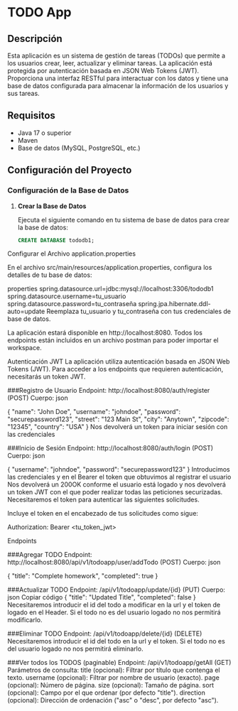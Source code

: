 # TODO App

## Descripción

Esta aplicación es un sistema de gestión de tareas (TODOs) que permite a los usuarios crear, leer, actualizar y eliminar tareas. La aplicación está protegida por autenticación basada en JSON Web Tokens (JWT). Proporciona una interfaz RESTful para interactuar con los datos y tiene una base de datos configurada para almacenar la información de los usuarios y sus tareas.

## Requisitos

- Java 17 o superior
- Maven
- Base de datos (MySQL, PostgreSQL, etc.)

## Configuración del Proyecto

### Configuración de la Base de Datos

1. **Crear la Base de Datos**

   Ejecuta el siguiente comando en tu sistema de base de datos para crear la base de datos:

   ```sql
   CREATE DATABASE tododb1;
Configurar el Archivo application.properties

En el archivo src/main/resources/application.properties, configura los detalles de tu base de datos:

properties
spring.datasource.url=jdbc:mysql://localhost:3306/tododb1
spring.datasource.username=tu_usuario
spring.datasource.password=tu_contraseña
spring.jpa.hibernate.ddl-auto=update
Reemplaza tu_usuario y tu_contraseña con tus credenciales de base de datos.


La aplicación estará disponible en http://localhost:8080.
Todos los endpoints están incluidos en un archivo postman para poder importar el workspace.

Autenticación JWT
La aplicación utiliza autenticación basada en JSON Web Tokens (JWT). Para acceder a los endpoints que requieren autenticación, necesitarás un token JWT.


###Registro de Usuario
Endpoint:
http://localhost:8080/auth/register (POST)
Cuerpo:
json

{
  "name": "John Doe",
  "username": "johndoe",
  "password": "securepassword123",
  "street": "123 Main St",
  "city": "Anytown",
  "zipcode": "12345",
  "country": "USA"
}
Nos devolverá un token para iniciar sesión con las credenciales

###Inicio de Sesión
Endpoint:
http://localhost:8080/auth/login (POST)
Cuerpo:
json

{
  "username": "johndoe",
  "password": "securepassword123"
}
Introducimos las credenciales y en el Bearer el token que obtuvimos al registrar el usuario
Nos devolverá un 200OK conforme el usuario está logado y nos devolverá un token JWT con el que poder realizar todas las peticiones securizadas.
Necesitaremos el token para autenticar las siguientes solicitudes.

Incluye el token en el encabezado de tus solicitudes como sigue:


Authorization: Bearer <tu_token_jwt>


Endpoints

###Agregar TODO
Endpoint: http://localhost:8080/api/v1/todoapp/user/addTodo (POST)
Cuerpo:
json

{
  "title": "Complete homework",
  "completed": true
}

###Actualizar TODO
Endpoint: /api/v1/todoapp/update/{id} (PUT)
Cuerpo:
json
Copiar código
{
  "title": "Updated Title",
  "completed": false
}
Necesitaremos introducir el id del todo a modificar en la url y el token de logado en el Header. Si el todo no es del usuario logado no nos permitirá modificarlo.

###Eliminar TODO
Endpoint: /api/v1/todoapp/delete/{id} (DELETE)
Necesitaremos introducir el id del todo en la url y el token. Si el todo no es del usuario logado no nos permitirá eliminarlo.

###Ver todos los TODOS (paginable)
Endpoint: /api/v1/todoapp/getAll (GET)
Parámetros de consulta:
title (opcional): Filtrar por título que contenga el texto.
username (opcional): Filtrar por nombre de usuario (exacto).
page (opcional): Número de página.
size (opcional): Tamaño de página.
sort (opcional): Campo por el que ordenar (por defecto "title").
direction (opcional): Dirección de ordenación ("asc" o "desc", por defecto "asc").


